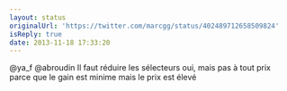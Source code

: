 ```yaml
---
layout: status
originalUrl: 'https://twitter.com/marcgg/status/402489712658509824'
isReply: true
date: 2013-11-18 17:33:20
---
```


@ya_f @abroudin Il faut réduire les sélecteurs oui, mais pas à tout prix parce que le gain est minime mais le prix est élevé

